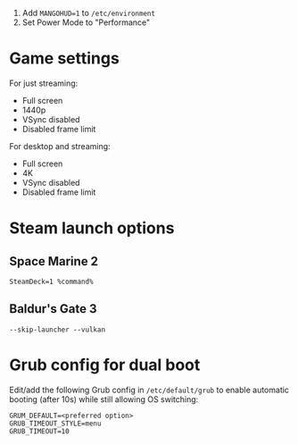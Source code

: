 1. Add `MANGOHUD=1` to `/etc/environment`
2. Set Power Mode to "Performance"

# Game settings

For just streaming:

- Full screen
- 1440p
- VSync disabled
- Disabled frame limit

For desktop and streaming:

- Full screen
- 4K
- VSync disabled
- Disabled frame limit

# Steam launch options

## Space Marine 2

```
SteamDeck=1 %command%
```

## Baldur's Gate 3

```
--skip-launcher --vulkan
```

# Grub config for dual boot

 Edit/add the following Grub config in `/etc/default/grub` to enable automatic booting (after 10s) while still allowing OS switching:
```
GRUM_DEFAULT=<preferred option>
GRUB_TIMEOUT_STYLE=menu
GRUB_TIMEOUT=10
```